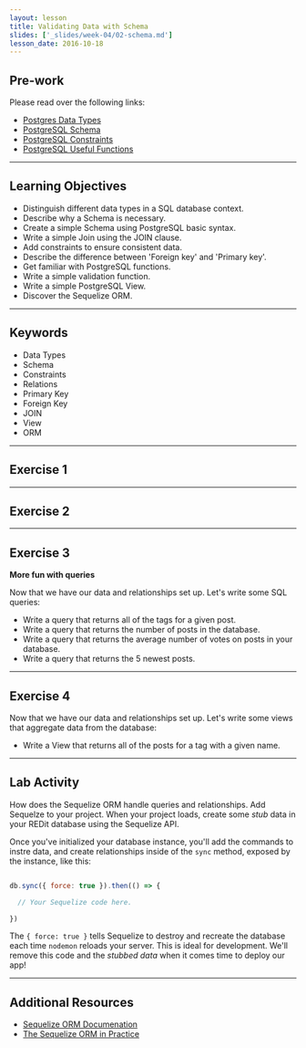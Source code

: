 ```yaml
---
layout: lesson
title: Validating Data with Schema
slides: ['_slides/week-04/02-schema.md']
lesson_date: 2016-10-18
---
```


## Pre-work

Please read over the following links:

- [Postgres Data Types](https://www.tutorialspoint.com/postgresql/postgresql_data_types.htm)
- [PostgreSQL Schema](https://www.tutorialspoint.com/postgresql/postgresql_schema.htm)
- [PostgreSQL Constraints](https://www.tutorialspoint.com/postgresql/postgresql_constraints.htm)
- [PostgreSQL Useful Functions](https://www.tutorialspoint.com/postgresql/postgresql_useful_functions.htm) 

---

## Learning Objectives

- Distinguish different data types in a SQL database context.
- Describe why a Schema is necessary.
- Create a simple Schema using PostgreSQL basic syntax.
- Write a simple Join using the JOIN clause.
- Add constraints to ensure consistent data.
- Describe the difference between 'Foreign key' and 'Primary key'.
- Get familiar with PostgreSQL functions.
- Write a simple validation function.
- Write a simple PostgreSQL View.
- Discover the Sequelize ORM.

---

## Keywords

- Data Types
- Schema
- Constraints
- Relations
- Primary Key
- Foreign Key
- JOIN
- View
- ORM

---

## Exercise 1

<!-- XXX TODO XXX
Create the schema and data types for REDit
-->

---

## Exercise 2

<!-- XXX TODO XXX
Create the relationships between data, discuss:
- Primary Key
- Foriegn Key
- One to One
- One to many
- Many to many
-->

---

## Exercise 3

**More fun with queries**

Now that we have our data and relationships set up. Let's write some SQL queries:

- Write a query that returns all of the tags for a given post.
- Write a query that returns the number of posts in the database.
- Write a query that returns the average number of votes on posts in your database.
- Write a query that returns the 5 newest posts.

---

## Exercise 4

Now that we have our data and relationships set up. Let's write some views that aggregate data from the database:

- Write a View that returns all of the posts for a tag with a given name.

---

## Lab Activity

How does the Sequelize ORM handle queries and relationships. Add Sequelze to your project.
When your project loads, create some *stub* data in your REDit database using the Sequelize API.

Once you've initialized your database instance, you'll add the commands to instre data, and create relationships
inside of the `sync` method, exposed by the instance, like this:

```js

db.sync({ force: true }).then(() => {

  // Your Sequelize code here.

})

```

The `{ force: true }` tells Sequelize to destroy and recreate the database each time `nodemon` reloads your server.
This is ideal for development. We'll remove this code and the *stubbed data* when it comes time to deploy our app!

---

## Additional Resources

- [Sequelize ORM Documenation](http://docs.sequelizejs.com/en/v3/)
- [The Sequelize ORM in Practice](http://www.redotheweb.com/2013/02/20/sequelize-the-javascript-orm-in-practice.html)
